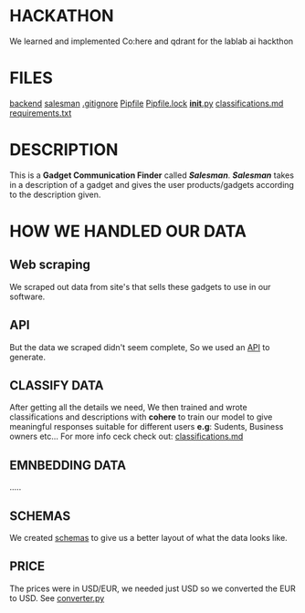 # HACKATHON

We learned and implemented Co:here and qdrant for the lablab ai hackthon

# FILES

[backend](https://github.com/Mcsavvy/hackathon/tree/main/backend)
[salesman](https://github.com/Mcsavvy/hackathon/tree/main/salesman)
[.gitignore](https://github.com/Mcsavvy/hackathon/tree/main/.gitignore)
[Pipfile](https://github.com/Mcsavvy/hackathon/tree/main/Pipfile)
[Pipfile.lock](https://github.com/Mcsavvy/hackathon/tree/main/Pipfile.lock)
[__init__.py](https://github.com/Mcsavvy/hackathon/tree/main/__init__.py)
[classifications.md](https://github.com/Mcsavvy/hackathon/tree/main/classifications.md)
[requirements.txt](https://github.com/Mcsavvy/hackathon/tree/main/requirements.txt)


# DESCRIPTION
This is a **Gadget Communication Finder** called ***Salesman***. ***Salesman*** takes in a description of a gadget and gives the user products/gadgets according to the description given.

# HOW WE HANDLED OUR DATA

## Web scraping
We scraped out data from site's that sells these gadgets to use in our software.

## API
But the data we scraped didn't seem complete, So we used an [API](https://github.com/Mcsavvy/hackathon/blob/main/backend/api.py) to generate.

## CLASSIFY DATA
After getting all the details we need, We then trained and wrote classifications and descriptions with **cohere** to train our model to give meaningful responses suitable for different users **e.g**: Sudents, Business owners etc...
For more info ceck check out:
[classifications.md](https://github.com/Mcsavvy/hackathon/blob/main/classifications.md)


## EMNBEDDING DATA
.....

## SCHEMAS
We created [schemas](https://github.com/Mcsavvy/hackathon/tree/main/backend/schemas) to give us a better layout of what the data looks like.

## PRICE
The prices were in USD/EUR, we needed just USD so we converted the EUR to USD.
See [converter.py](https://github.com/Mcsavvy/hackathon/blob/main/backend/database/currency_converter.py)